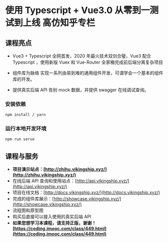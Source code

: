 # 使用 Typescript + Vue3.0 从零到一测试到上线 高仿知乎专栏

## 课程亮点

- Vue3 + Typescript 全网首发，2020 年最火技术双剑合璧，Vue3 配合 Typescript ，使用新版 Vuex 和 Vue-Router 全家桶完成前后端分离复杂项目

- 组件库为脉络 实现一系列由易到难的通用组件开发，可谓学会一个基本的组件库的开发。

- 提供真实后端 API 告别 mock 数据，并提供 swagger 在线调试查询。

### 安装依赖

```bash
npm install / yarn
```

### 运行本地开发环境

```bash
npm run serve
```

## 课程与服务

- **项目演示站点：[http://zhihu.vikingship.xyz/](http://zhihu.vikingship.xyz/)**
- 在线后端 API 查询和使用站点：[http://api.vikingship.xyz/](http://api.vikingship.xyz/)
- 项目在线文档：[http://docs.vikingship.xyz/](http://docs.vikingship.xyz/)
- 完成的组件库展示：[http://showcase.vikingship.xyz/](http://showcase.vikingship.xyz/)
- 流程图和原型图
- 购买后直接可以接入使用的真实后端 API
- **如果您想学习本课程，请支持正版，谢谢！ [https://coding.imooc.com/class/449.html](https://coding.imooc.com/class/449.html)**
